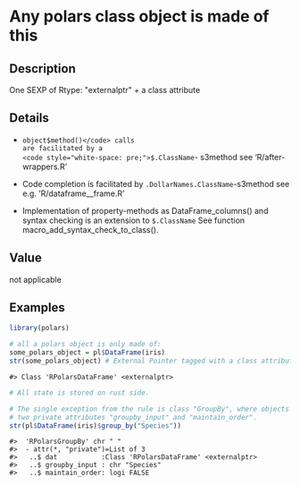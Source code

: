 
# Any polars class object is made of this

## Description

One SEXP of Rtype: "externalptr" + a class attribute

## Details

<ul>
<li>

<code>object$method()</code> calls are facilitated by a
<code style="white-space: pre;">$.ClassName</code>- s3method see
‘R/after-wrappers.R’

</li>
<li>

Code completion is facilitated by
<code>.DollarNames.ClassName</code>-s3method see
e.g. ’R/dataframe\_\_frame.R’

</li>
<li>

Implementation of property-methods as DataFrame_columns() and syntax
checking is an extension to
<code style="white-space: pre;">$.ClassName</code> See function
macro_add_syntax_check_to_class().

</li>
</ul>

## Value

not applicable

## Examples

``` r
library(polars)

# all a polars object is only made of:
some_polars_object = pl$DataFrame(iris)
str(some_polars_object) # External Pointer tagged with a class attribute.
```

    #> Class 'RPolarsDataFrame' <externalptr>

``` r
# All state is stored on rust side.

# The single exception from the rule is class "GroupBy", where objects also have
# two private attributes "groupby_input" and "maintain_order".
str(pl$DataFrame(iris)$group_by("Species"))
```

    #>  'RPolarsGroupBy' chr " "
    #>  - attr(*, "private")=List of 3
    #>   ..$ dat           :Class 'RPolarsDataFrame' <externalptr> 
    #>   ..$ groupby_input : chr "Species"
    #>   ..$ maintain_order: logi FALSE
